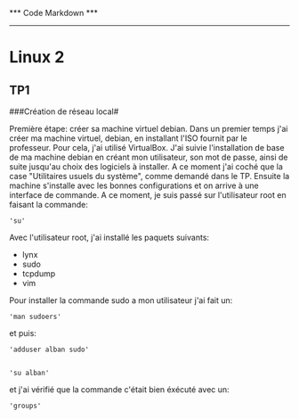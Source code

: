 *** Code Markdown ***
*********************

Linux 2
=
TP1
-
###Création de réseau local#


Première étape: créer sa machine virtuel debian.
Dans un premier temps j'ai créer ma machine virtuel, debian, en installant l'ISO fournit par le professeur. Pour cela, j'ai utilisé VirtualBox. J'ai suivie l'installation de base de ma machine debian en créant mon utilisateur, son mot de passe, ainsi de suite jusqu'au choix des logiciels à installer. A ce moment j'ai coché que la case "Utilitaires usuels du système", comme demandé dans le TP. Ensuite la machine s'installe avec les bonnes configurations et on arrive à une interface de commande. A ce moment, je suis passé sur l'utilisateur root en faisant la commande:


	'su'

Avec l'utilisateur root, j'ai installé les paquets suivants:


* lynx
* sudo
* tcpdump
* vim


Pour installer la commande sudo a mon utilisateur j'ai fait un:


	'man sudoers'


et puis:


	'adduser alban sudo'


	'su alban'


et j'ai vérifié que la commande c'était bien éxécuté avec un:


	'groups'


